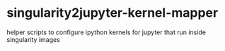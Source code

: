 # singularity2jupyter-kernel-mapper
helper scripts to configure ipython kernels for jupyter that run inside singularity images
